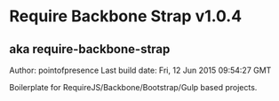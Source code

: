 # Require Backbone Strap v1.0.4
## aka require-backbone-strap

Author: pointofpresence
Last build date: Fri, 12 Jun 2015 09:54:27 GMT

Boilerplate for RequireJS/Backbone/Bootstrap/Gulp based projects.